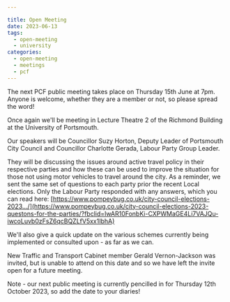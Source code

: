 ```yaml
---

title: Open Meeting
date: 2023-06-13
tags: 
  - open-meeting
  - university
categories: 
  - open-meeting
  - meetings
  - pcf
---
```


The next PCF public meeting takes place on Thursday 15th June at 7pm. Anyone is welcome, whether they are a member or not, so please spread the word!

Once again we'll be meeting in Lecture Theatre 2 of the Richmond Building at the University of Portsmouth.

Our speakers will be Councillor Suzy Horton, Deputy Leader of Portsmouth City Council and Councillor Charlotte Gerada, Labour Party Group Leader.

They will be discussing the issues around active travel policy in their respective parties and how these can be used to improve the situation for those not using motor vehicles to travel around the city. As a reminder, we sent the same set of questions to each party prior the recent Local elections. Only the Labour Party responded with any answers, which you can read here: [https://www.pompeybug.co.uk/city-council-elections-2023.../](https://www.pompeybug.co.uk/city-council-elections-2023-questons-for-the-parties/?fbclid=IwAR10FonbKi-CXPWMaGE4Li7VAJQu-iwcoLuvb0zFsZ6qcBQZLfV5xx1IbhA)

We'll also give a quick update on the various schemes currently being implemented or consulted upon - as far as we can.

New Traffic and Transport Cabinet member Gerald Vernon-Jackson was invited, but is unable to attend on this date and so we have left the invite open for a future meeting.

Note - our next public meeting is currently pencilled in for Thursday 12th October 2023, so add the date to your diaries!
